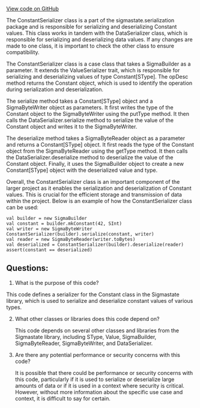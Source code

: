 [View code on GitHub](sigmastate-interpreterhttps://github.com/ScorexFoundation/sigmastate-interpreter/interpreter/shared/src/main/scala/sigmastate/serialization/ConstantSerializer.scala)

The ConstantSerializer class is a part of the sigmastate.serialization package and is responsible for serializing and deserializing Constant values. This class works in tandem with the DataSerializer class, which is responsible for serializing and deserializing data values. If any changes are made to one class, it is important to check the other class to ensure compatibility.

The ConstantSerializer class is a case class that takes a SigmaBuilder as a parameter. It extends the ValueSerializer trait, which is responsible for serializing and deserializing values of type Constant[SType]. The opDesc method returns the Constant object, which is used to identify the operation during serialization and deserialization.

The serialize method takes a Constant[SType] object and a SigmaByteWriter object as parameters. It first writes the type of the Constant object to the SigmaByteWriter using the putType method. It then calls the DataSerializer.serialize method to serialize the value of the Constant object and writes it to the SigmaByteWriter.

The deserialize method takes a SigmaByteReader object as a parameter and returns a Constant[SType] object. It first reads the type of the Constant object from the SigmaByteReader using the getType method. It then calls the DataSerializer.deserialize method to deserialize the value of the Constant object. Finally, it uses the SigmaBuilder object to create a new Constant[SType] object with the deserialized value and type.

Overall, the ConstantSerializer class is an important component of the larger project as it enables the serialization and deserialization of Constant values. This is crucial for the efficient storage and transmission of data within the project. Below is an example of how the ConstantSerializer class can be used:

```
val builder = new SigmaBuilder
val constant = builder.mkConstant(42, SInt)
val writer = new SigmaByteWriter
ConstantSerializer(builder).serialize(constant, writer)
val reader = new SigmaByteReader(writer.toBytes)
val deserialized = ConstantSerializer(builder).deserialize(reader)
assert(constant == deserialized)
```
## Questions: 
 1. What is the purpose of this code?
   
   This code defines a serializer for the Constant class in the Sigmastate library, which is used to serialize and deserialize constant values of various types.

2. What other classes or libraries does this code depend on?
   
   This code depends on several other classes and libraries from the Sigmastate library, including SType, Value, SigmaBuilder, SigmaByteReader, SigmaByteWriter, and DataSerializer.

3. Are there any potential performance or security concerns with this code?
   
   It is possible that there could be performance or security concerns with this code, particularly if it is used to serialize or deserialize large amounts of data or if it is used in a context where security is critical. However, without more information about the specific use case and context, it is difficult to say for certain.